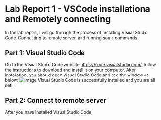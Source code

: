 Lab Report 1 - VSCode installationa and Remotely connecting
=========
In the lab report, I will go through the process of installing Visual Studio Code, Connecting to remote server, and running some commands.

Part 1: Visual Studio Code
---------
Go to the Visual Studio Code website https://code.visualstudio.com/, follow the instructions to download and install it on your computer.
After installation, you should open Visual Studio Code and see the window as below: 
![Image](https://user-images.githubusercontent.com/97763875/211948568-b5439135-a12e-4b32-a585-6f5679438437.png)
Visual Studio Code is successfully installed and you are all set!

Part 2: Connect to remote server
---------
After you have installed Visual Studio Code, 
